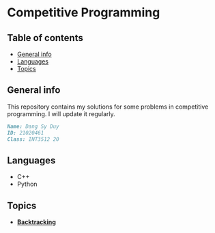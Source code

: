 # Competitive Programming
 
<!---
Create a beautiful design for readme.md
Information:
Name: Dang Sy Duy
ID: 21020461
Class: INT3512 20
-->

## Table of contents
* [General info](#general-info)
* [Languages](#languages)
* [Topics](#topics)

## General info
This repository contains my solutions for some problems in competitive programming. I will update it regularly.
    
```markdown
Name: Dang Sy Duy
ID: 21020461
Class: INT3512 20
```


## Languages
* C++
* Python

## Topics
* **[Backtracking](https://github.com/Tsun0193/Competitive-Programming/tree/main/Backtrack%20(Recursion))**

